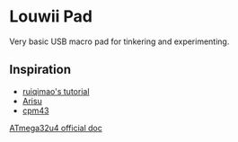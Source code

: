 # Louwii Pad

Very basic USB macro pad for tinkering and experimenting.



## Inspiration

* [ruiqimao's tutorial](https://github.com/ruiqimao/keyboard-pcb-guide)
* [Arisu](https://github.com/FateNozomi/arisu-pcb)
* [cpm43](https://github.com/Gtrx0/cpm43)

[ATmega32u4 official doc](http://ww1.microchip.com/downloads/en/devicedoc/atmel-7766-8-bit-avr-atmega16u4-32u4_datasheet.pdf)

